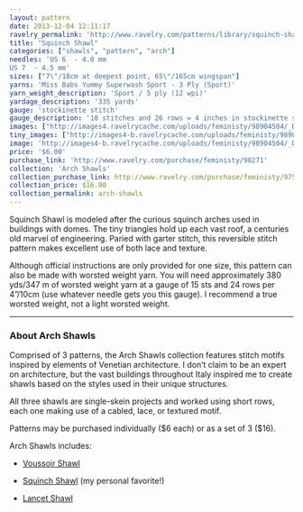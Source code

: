 ```yaml
---
layout: pattern
date: 2013-12-04 12:11:17
ravelry_permalink: 'http://www.ravelry.com/patterns/library/squinch-shawl'
title: "Squinch Shawl"
categories: ["shawls", "pattern", "arch"]
needles: 'US 6  - 4.0 mm
US 7  - 4.5 mm'
sizes: ["7\"/18cm at deepest point, 65\"/165cm wingspan"]
yarns: 'Miss Babs Yummy Superwash Sport - 3 Ply (Sport)'
yarn_weight_description: 'Sport / 5 ply (12 wpi)'
yardage_description: '335 yards'
gauge: 'stockinette stitch'
gauge_description: '18 stitches and 26 rows = 4 inches in stockinette stitch'
images: ["http://images4.ravelrycache.com/uploads/feministy/98904504/_D7C5546_medium.jpg", "http://images4-d.ravelrycache.com/uploads/feministy/98904445/_D7C2237_medium.jpg", "http://images4.ravelrycache.com/uploads/feministy/98904474/_D7C2255_medium.jpg", "http://images4.ravelrycache.com/uploads/feministy/98904527/_D7C5550_medium.jpg", "http://images4-b.ravelrycache.com/uploads/feministy/98904563/_D7C5562_medium.jpg"]
tiny_images: ["http://images4-b.ravelrycache.com/uploads/feministy/98904504/_D7C5546_square.jpg", "http://images4-b.ravelrycache.com/uploads/feministy/98904445/_D7C2237_square.jpg", "http://images4-b.ravelrycache.com/uploads/feministy/98904474/_D7C2255_square.jpg", "http://images4.ravelrycache.com/uploads/feministy/98904527/_D7C5550_square.jpg", "http://images4-d.ravelrycache.com/uploads/feministy/98904563/_D7C5562_square.jpg"]
image: 'http://images4-b.ravelrycache.com/uploads/feministy/98904504/_D7C5546_square.jpg'
price: '$6.00'
purchase_link: 'http://www.ravelry.com/purchase/feministy/98271'
collection: 'Arch Shawls'
collection_purchase_link: http://www.ravelry.com/purchase/feministy/97506 
collection_price: $16.00 
collection_permalink: arch-shawls 
---
```

<p>Squinch Shawl is modeled after the curious squinch arches used in buildings with domes. The tiny triangles hold up each vast roof, a centuries old marvel of engineering. Paried with garter stitch, this reversible stitch pattern makes excellent use of both lace and texture.</p>

<p>Although official instructions are only provided for one size, this pattern can also be made with worsted weight yarn. You will need approximately 380 yds/347 m of worsted weight yarn at a gauge of 15 sts and 24 rows per 4&#8221;/10cm (use whatever needle gets you this gauge). I recommend a true worsted weight, not a light worsted weight.</p>
<hr />
<h3 id='about_arch_shawls'>About Arch Shawls</h3>

<p>Comprised of 3 patterns, the Arch Shawls collection features stitch motifs inspired by elements of Venetian architecture. I don’t claim to be an expert on architecture, but the vast buildings throughout Italy inspired me to create shawls based on the styles used in their unique structures.</p>

<p>All three shawls are single-skein projects and worked using short rows, each one making use of a cabled, lace, or textured motif.</p>

<p>Patterns may be purchased individually ($6 each) or as a set of 3 ($16).</p>

<p>Arch Shawls includes:</p>

<ul>
<li>
<p><a href='http://www.ravelry.com/patterns/library/voussoir-shawl'>Voussoir Shawl</a></p>
</li>

<li>
<p><a href='http://www.ravelry.com/patterns/library/squinch-shawl/'>Squinch Shawl</a> (my personal favorite!)</p>
</li>

<li>
<p><a href='http://www.ravelry.com/patterns/library/lancet-shawl'>Lancet Shawl</a></p>
</li>
</ul>